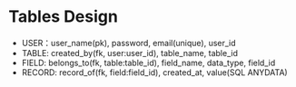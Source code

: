 # Tables Design

- USER：user_name(pk), password, email(unique), user_id
- TABLE: created_by(fk, user:user_id), table_name, table_id
- FIELD: belongs_to(fk, table:table_id), field_name, data_type, field_id
- RECORD: record_of(fk, field:field_id), created_at, value(SQL ANYDATA)
